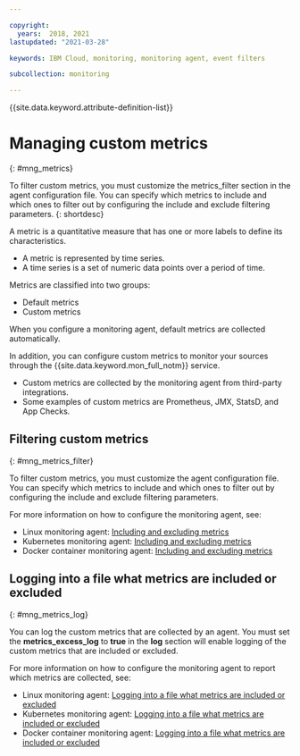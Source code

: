 ```yaml
---

copyright:
  years:  2018, 2021
lastupdated: "2021-03-28"

keywords: IBM Cloud, monitoring, monitoring agent, event filters

subcollection: monitoring

---
```


{{site.data.keyword.attribute-definition-list}}

# Managing custom metrics
{: #mng_metrics}

To filter custom metrics, you must customize the metrics_filter section in the agent configuration file. You can specify which metrics to include and which ones to filter out by configuring the include and exclude filtering parameters.
{: shortdesc}

A metric is a quantitative measure that has one or more labels to define its characteristics.
- A metric is represented by time series. 
- A time series is a set of numeric data points over a period of time. 

Metrics are classified into two groups: 
* Default metrics 
* Custom metrics

When you configure a monitoring agent, default metrics are collected automatically. 

In addition, you can configure custom metrics to monitor your sources through the {{site.data.keyword.mon_full_notm}} service. 
- Custom metrics are collected by the monitoring agent from third-party integrations. 
- Some examples of custom metrics are Prometheus, JMX, StatsD, and App Checks. 


## Filtering custom metrics
{: #mng_metrics_filter}

To filter custom metrics, you must customize the agent configuration file. You can specify which metrics to include and which ones to filter out by configuring the include and exclude filtering parameters.

For more information on how to configure the monitoring agent, see:
- Linux monitoring agent: [Including and excluding metrics](/docs/monitoring?topic=monitoring-change_linux_agent#change_linux_agent_inc_exc_metrics)
- Kubernetes monitoring agent: [Including and excluding metrics](/docs/monitoring?topic=monitoring-change_kube_agent#change_kube_agent_inc_exc_metrics)
- Docker container monitoring agent: [Including and excluding metrics](/docs/monitoring?topic=monitoring-change_agent#params)


## Logging into a file what metrics are included or excluded
{: #mng_metrics_log}

You can log the custom metrics that are collected by an agent. You must set the **metrics_excess_log** to **true** in the **log** section will enable logging of the custom metrics that are included or excluded.

For more information on how to configure the monitoring agent to report which metrics are collected, see:
- Linux monitoring agent: [Logging into a file what metrics are included or excluded](/docs/monitoring?topic=monitoring-change_linux_agent#change_linux_agent_log_level)
- Kubernetes monitoring agent: [Logging into a file what metrics are included or excluded](/docs/monitoring?topic=monitoring-change_kube_agent#change_kube_agent_log_metrics)
- Docker container monitoring agent: [Logging into a file what metrics are included or excluded](/docs/monitoring?topic=monitoring-change_agent#log_level)







